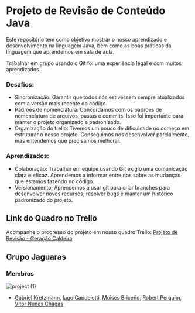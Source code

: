 # Projeto de Revisão de Conteúdo Java

Este repositório tem como objetivo mostrar o nosso aprendizado e desenvolvimento na linguagem Java, bem como as boas práticas da linguagem que aprendemos em sala de aula.

Trabalhar em grupo usando o Git foi uma experiência legal e com muitos aprendizados.
 ### Desafios:
- Sincronização: Garantir que todos nós estivessem sempre atualizados com a versão mais recente do código.
- Padrões de nomenclatura: Concordamos com os padrões de nomenclatura de arquivos, pastas e commits. Isso foi importante para manter o projeto organizado e padronizado.
- Organização do trello: Tivemos um pouco de dificuldade no começo em estruturar o nosso projeto. Conseguimos nos desenvolver parcialmente, mas entendemos que precisamos melhorar.

### Aprendizados: 
- Colaboração: Trabalhar em equipe usando Git exigio uma comunicação clara e eficaz. Aprendemos a informar entre nos sobre as mudanças que estamos fazendo no código.
- Versionamento: Aprendemos a usar git para criar branches para desenvolver novos recursos, resolver bugs e manter um histórico padronizado do projeto. 

## Link do Quadro no Trello

Acompanhe o progresso do projeto em nosso quadro Trello: [Projeto de Revisão - Geração Caldeira](https://trello.com/b/XnM9fg8i/projeto-de-revis%C3%A3o-gera%C3%A7%C3%A3o-caldeira)


## Grupo Jaguaras

### Membros

![project (1)](https://github.com/vitozs/projeto-revisao-jaguaras/assets/128396877/61f744a3-1532-49cd-b97e-56a47d2bd58e)


- [Gabriel Kretzmann](https://github.com/Kretzmann01), [Iago Cappeletti](https://github.com/IagoCappeletti), [Moises Briceño](https://github.com/moises-briceno-medina), [Robert Perquim](https://github.com/robertperquim), [Vitor Nunes Chagas](https://github.com/vitozs)
